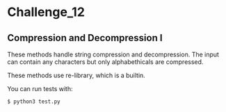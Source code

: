 # Challenge_12
## Compression and Decompression I
These methods handle string compression and decompression.
The input can contain any characters but only alphabethicals are compressed.

These methods use re-library, which is a builtin.

You can run tests with:
```
$ python3 test.py
```